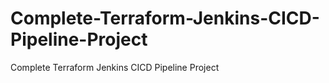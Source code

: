 # Complete-Terraform-Jenkins-CICD-Pipeline-Project
Complete Terraform Jenkins CICD Pipeline Project
